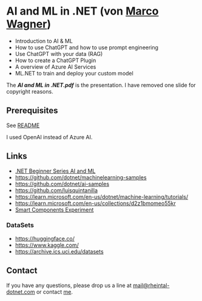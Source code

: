 # AI and ML in .NET (von [Marco Wagner](https://www.linkedin.com/in/marco-wagner-551562b2/))

- Introduction to AI & ML
- How to use ChatGPT and how to use prompt engineering
- Use ChatGPT with your data (RAG)
- How to create a ChatGPT Plugin
- A overview of Azure AI Services
- ML.NET to train and deploy your custom model

The ***AI and ML in .NET.pdf*** is the presentation. I have removed one slide for copyright reasons.

## Prerequisites
See [README](https://github.com/dotnet/beginner-series/tree/update-ai-samples/Artificial%20Intelligence%20and%20Machine%20Learning#prerequisites)

I used OpenAI instead of Azure AI.

## Links

- [.NET Beginner Series AI and ML](https://github.com/dotnet/beginner-series/tree/update-ai-samples/Artificial%20Intelligence%20and%20Machine%20Learning)
- https://github.com/dotnet/machinelearning-samples
- https://github.com/dotnet/ai-samples
- https://github.com/luisquintanilla
- https://learn.microsoft.com/en-us/dotnet/machine-learning/tutorials/
- https://learn.microsoft.com/en-us/collections/d2z1bmomeo55kr
- [Smart Components Experiment](https://aka.ms/smartcomponents)

### DataSets
- https://huggingface.co/
- https://www.kaggle.com/
- https://archive.ics.uci.edu/datasets

## Contact
If you have any questions, please drop us a line at mail@rheintal-dotnet.com or contact [me](https://github.com/Pacman1988).